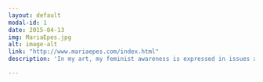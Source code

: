 ```yaml
---
layout: default
modal-id: 1
date: 2015-04-13
img: MariaEpes.jpg
alt: image-alt
link: "http://www.mariaepes.com/index.html"
description: 'In my art, my feminist awareness is expressed in issues around the body, as for so many women. It is perhaps the most vivid and personal place that we learn gender difference; so expressing this in art, referencing the body, makes the concepts very tangible.'

---
```

